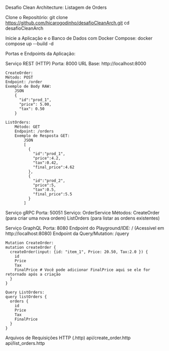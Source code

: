 Desafio Clean Architecture: Listagem de Orders

Clone o Repositório:
    git clone https://github.com/hicarogodinho/desafioCleanArch.git
    cd desafioCleanArch

Inicie a Aplicação e o Banco de Dados com Docker Compose:
    docker compose up --build -d


Portas e Endpoints da Aplicação:

Serviço REST (HTTP)
    Porta: 8000
    URL Base: http://localhost:8000
    
    CreateOrder:
    Método: POST
    Endpoint: /order
    Exemplo de Body RAW:
        JSON
        {
          "id":"prod_1",
          "price": 5.00,
          "tax": 0.50
        }
    
    ListOrders:
        Método: GET
        Endpoint: /orders
        Exemplo de Resposta GET:
            JSON
            [
              {
                "id":"prod_1",
                "price":4.2,
                "tax":0.42,
                "final_price":4.62
              },
              {
                "id":"prod_2",
                "price":5,
                "tax":0.5,
                "final_price":5.5
              }
            ]

Serviço gRPC
    Porta: 50051
    Serviço: OrderService
    Métodos:
        CreateOrder (para criar uma nova ordem)
        ListOrders (para listar as ordens existentes)

Serviço GraphQL
    Porta: 8080
    Endpoint do Playground/IDE: / (Acessível em http://localhost:8080)
    Endpoint da Query/Mutation: /query

    Mutation CreateOrder:
    mutation createOrder {
      createOrder(input: {id: "item_1", Price: 20.50, Tax:2.0 }) {
        id
        Price
        Tax
        FinalPrice # Você pode adicionar FinalPrice aqui se ele for retornado após a criação
      }
    }

    Query ListOrders:
    query listOrders {
      orders {
        id
        Price
        Tax
        FinalPrice
      }
    }

Arquivos de Requisições HTTP (.http)
    api/create_order.http
    api/list_orders.http